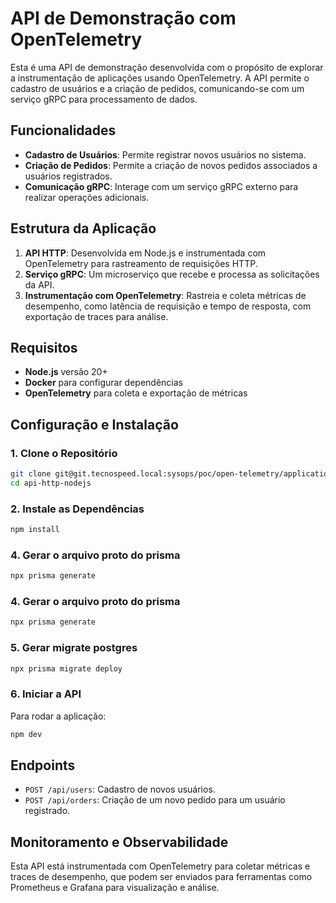 # API de Demonstração com OpenTelemetry

Esta é uma API de demonstração desenvolvida com o propósito de explorar a instrumentação de aplicações usando OpenTelemetry. A API permite o cadastro de usuários e a criação de pedidos, comunicando-se com um serviço gRPC para processamento de dados.

## Funcionalidades

- **Cadastro de Usuários**: Permite registrar novos usuários no sistema.
- **Criação de Pedidos**: Permite a criação de novos pedidos associados a usuários registrados.
- **Comunicação gRPC**: Interage com um serviço gRPC externo para realizar operações adicionais.

## Estrutura da Aplicação

1. **API HTTP**: Desenvolvida em Node.js e instrumentada com OpenTelemetry para rastreamento de requisições HTTP.
2. **Serviço gRPC**: Um microserviço que recebe e processa as solicitações da API.
3. **Instrumentação com OpenTelemetry**: Rastreia e coleta métricas de desempenho, como latência de requisição e tempo de resposta, com exportação de traces para análise.

## Requisitos

- **Node.js** versão 20+
- **Docker** para configurar dependências
- **OpenTelemetry** para coleta e exportação de métricas

## Configuração e Instalação

### 1. Clone o Repositório

```bash
git clone git@git.tecnospeed.local:sysops/poc/open-telemetry/applications/api-http-nodejs.git
cd api-http-nodejs
```

### 2. Instale as Dependências

```bash
npm install
```
### 4. Gerar o arquivo proto do prisma
```bash
npx prisma generate
```
### 4. Gerar o arquivo proto do prisma
```bash
npx prisma generate
```

### 5. Gerar migrate postgres
```bash
npx prisma migrate deploy
```


### 6. Iniciar a API

Para rodar a aplicação:

```bash
npm dev
```


## Endpoints

- `POST /api/users`: Cadastro de novos usuários.
- `POST /api/orders`: Criação de um novo pedido para um usuário registrado.

## Monitoramento e Observabilidade

Esta API está instrumentada com OpenTelemetry para coletar métricas e traces de desempenho, que podem ser enviados para ferramentas como Prometheus e Grafana para visualização e análise.
